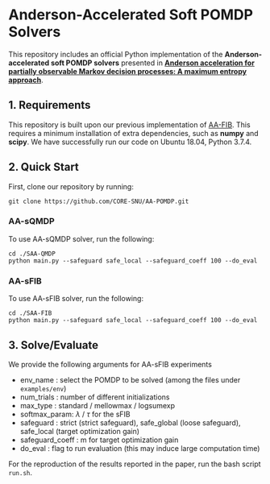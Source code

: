 Anderson-Accelerated Soft POMDP Solvers
====================================================

This repository includes an official Python implementation of the **Anderson-accelerated soft POMDP solvers** presented in **[Anderson acceleration for partially observable Markov decision processes: A maximum entropy approach](https://www.sciencedirect.com/science/article/abs/pii/S0005109824000499)**.



## 1. Requirements
This repository is built upon our previous implementation of [AA-FIB](https://github.com/CORE-SNU/AA-FIB.git). This requires a minimum installation of extra dependencies, such as **numpy** and **scipy**.
We have successfully run our code on Ubuntu 18.04, Python 3.7.4.


## 2. Quick Start
First, clone our repository by running:
```
git clone https://github.com/CORE-SNU/AA-POMDP.git
```
### AA-sQMDP
To use AA-sQMDP solver, run the following:
```
cd ./SAA-QMDP
python main.py --safeguard safe_local --safeguard_coeff 100 --do_eval
```


### AA-sFIB
To use AA-sFIB solver, run the following:
```
cd ./SAA-FIB
python main.py --safeguard safe_local --safeguard_coeff 100 --do_eval
```



## 3. Solve/Evaluate
We provide the following arguments for AA-sFIB experiments
- env_name : select the POMDP to be solved (among the files under `examples/env`)
- num_trials : number of different initializations
- max_type : standard / mellowmax / logsumexp
- softmax_param: $\lambda$ / $\tau$ for the sFIB
- safeguard : strict (strict safeguard), safe_global (loose safeguard), safe_local (target optimization gain)
- safeguard_coeff : m for target optimization gain
- do_eval : flag to run evaluation (this may induce large computation time)

For the reproduction of the results reported in the paper, run the bash script `run.sh`.
